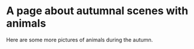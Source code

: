 # A page about autumnal scenes with animals

Here are some more pictures of animals during the autumn.